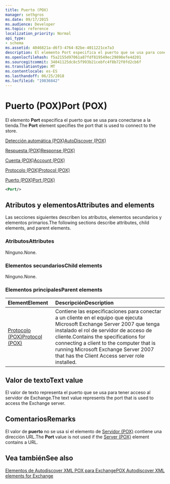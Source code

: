 ```yaml
---
title: Puerto (POX)
manager: sethgros
ms.date: 09/17/2015
ms.audience: Developer
ms.topic: reference
localization_priority: Normal
api_type:
- schema
ms.assetid: 4046821a-d6f3-4764-82be-4011221ce7a3
description: El elemento Port especifica el puerto que se usa para conectarse a la tienda.
ms.openlocfilehash: f5a2155d97061a87fdf819549ec29898efe4d201
ms.sourcegitcommit: 34041125dc8c5f993b21cebfc4f8b72f0fd2cb6f
ms.translationtype: MT
ms.contentlocale: es-ES
ms.lasthandoff: 06/25/2018
ms.locfileid: "19836842"
---
```

# <a name="port-pox"></a><span data-ttu-id="62b76-103">Puerto (POX)</span><span class="sxs-lookup"><span data-stu-id="62b76-103">Port (POX)</span></span>

<span data-ttu-id="62b76-104">El elemento **Port** especifica el puerto que se usa para conectarse a la tienda.</span><span class="sxs-lookup"><span data-stu-id="62b76-104">The **Port** element specifies the port that is used to connect to the store.</span></span> 
  
[<span data-ttu-id="62b76-105">Detección automática (POX)</span><span class="sxs-lookup"><span data-stu-id="62b76-105">AutoDiscover (POX)</span></span>](autodiscover-pox.md)
  
[<span data-ttu-id="62b76-106">Respuesta (POX)</span><span class="sxs-lookup"><span data-stu-id="62b76-106">Response (POX)</span></span>](response-pox.md)
  
[<span data-ttu-id="62b76-107">Cuenta (POX)</span><span class="sxs-lookup"><span data-stu-id="62b76-107">Account (POX)</span></span>](account-pox.md)
  
[<span data-ttu-id="62b76-108">Protocolo (POX)</span><span class="sxs-lookup"><span data-stu-id="62b76-108">Protocol (POX)</span></span>](protocol-pox.md)
  
[<span data-ttu-id="62b76-109">Puerto (POX)</span><span class="sxs-lookup"><span data-stu-id="62b76-109">Port (POX)</span></span>](port-pox.md)
  
```xml
<Port/>
```

## <a name="attributes-and-elements"></a><span data-ttu-id="62b76-110">Atributos y elementos</span><span class="sxs-lookup"><span data-stu-id="62b76-110">Attributes and elements</span></span>

<span data-ttu-id="62b76-111">Las secciones siguientes describen los atributos, elementos secundarios y elementos primarios.</span><span class="sxs-lookup"><span data-stu-id="62b76-111">The following sections describe attributes, child elements, and parent elements.</span></span>
  
### <a name="attributes"></a><span data-ttu-id="62b76-112">Atributos</span><span class="sxs-lookup"><span data-stu-id="62b76-112">Attributes</span></span>

<span data-ttu-id="62b76-113">Ninguno.</span><span class="sxs-lookup"><span data-stu-id="62b76-113">None.</span></span>
  
### <a name="child-elements"></a><span data-ttu-id="62b76-114">Elementos secundarios</span><span class="sxs-lookup"><span data-stu-id="62b76-114">Child elements</span></span>

<span data-ttu-id="62b76-115">Ninguno.</span><span class="sxs-lookup"><span data-stu-id="62b76-115">None.</span></span>
  
### <a name="parent-elements"></a><span data-ttu-id="62b76-116">Elementos principales</span><span class="sxs-lookup"><span data-stu-id="62b76-116">Parent elements</span></span>

|<span data-ttu-id="62b76-117">**Element**</span><span class="sxs-lookup"><span data-stu-id="62b76-117">**Element**</span></span>|<span data-ttu-id="62b76-118">**Descripción**</span><span class="sxs-lookup"><span data-stu-id="62b76-118">**Description**</span></span>|
|:-----|:-----|
|[<span data-ttu-id="62b76-119">Protocolo (POX)</span><span class="sxs-lookup"><span data-stu-id="62b76-119">Protocol (POX)</span></span>](protocol-pox.md) <br/> |<span data-ttu-id="62b76-120">Contiene las especificaciones para conectar a un cliente en el equipo que ejecuta Microsoft Exchange Server 2007 que tenga instalado el rol de servidor de acceso de cliente.</span><span class="sxs-lookup"><span data-stu-id="62b76-120">Contains the specifications for connecting a client to the computer that is running Microsoft Exchange Server 2007 that has the Client Access server role installed.</span></span>  <br/> |
   
## <a name="text-value"></a><span data-ttu-id="62b76-121">Valor de texto</span><span class="sxs-lookup"><span data-stu-id="62b76-121">Text value</span></span>

<span data-ttu-id="62b76-122">El valor de texto representa el puerto que se usa para tener acceso al servidor de Exchange.</span><span class="sxs-lookup"><span data-stu-id="62b76-122">The text value represents the port that is used to access the Exchange server.</span></span>
  
## <a name="remarks"></a><span data-ttu-id="62b76-123">Comentarios</span><span class="sxs-lookup"><span data-stu-id="62b76-123">Remarks</span></span>

<span data-ttu-id="62b76-124">El valor de **puerto** no se usa si el elemento de [Servidor (POX)](server-pox.md) contiene una dirección URL.</span><span class="sxs-lookup"><span data-stu-id="62b76-124">The **Port** value is not used if the [Server (POX)](server-pox.md) element contains a URL.</span></span> 
  
## <a name="see-also"></a><span data-ttu-id="62b76-125">Vea también</span><span class="sxs-lookup"><span data-stu-id="62b76-125">See also</span></span>



[<span data-ttu-id="62b76-126">Elementos de Autodiscover XML POX para Exchange</span><span class="sxs-lookup"><span data-stu-id="62b76-126">POX Autodiscover XML elements for Exchange</span></span>](pox-autodiscover-xml-elements-for-exchange.md)

